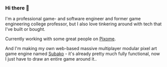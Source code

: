 ### Hi there 👋

I'm a professional game- and software engineer and former game engineering college professor, but I also love tinkering around with tech that I've built or bought.

Currently working with some great people on [Pixome](https://pixome.io).

And I'm making my own web-based massive multiplayer modular pixel art game engine named [Subako](https://subako.io) - it's already pretty much fully functional, now I just have to draw an entire game around it..
